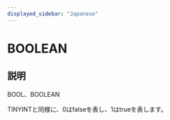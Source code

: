 ```yaml
---
displayed_sidebar: "Japanese"
---
```


# BOOLEAN

## 説明

BOOL、BOOLEAN

TINYINTと同様に、0はfalseを表し、1はtrueを表します。
